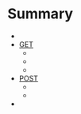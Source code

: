 # Summary

* [](README.md)
* [GET](GET/README.md)
  * [](GET/section1.md)
  * [](GET/section2.md)
  * [](POST/section2.md)
* [POST](POST/README.md)
  * [](POST/section1.md)
  * [](POST/section2.md)
* [](end/README.md)




